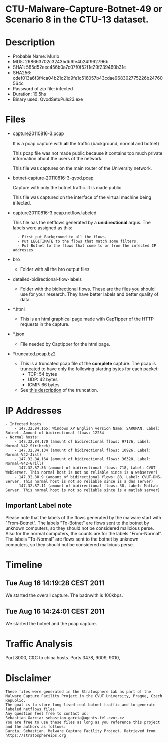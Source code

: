 # CTU-Malware-Capture-Botnet-49 or Scenario 8 in the CTU-13 dataset.
# Description
- Probable Name: Murlo
- MD5: 268663702c32435db6fe4b24f962796b
- SHA1: 585d52eec456b0a7c07f0f52f1e29f239460b31e
- SHA256: cdef013a6f3f4ca04b21c21d9fe1c516057b43cdae968302775226b24760564c
- Password of zip file: infected
- Duration: 19.5hs
- Binary used: QvodSetuPuls23.exe


# Files

- capture20110816-3.pcap 

    It is a pcap capture with __all__ the traffic (background, normal and botnet)

    This pcap file was not made public because it contains too much private information about the users of the network.

    This file was captures on the main router of the University network. 

- botnet-capture-20110816-3-qvod.pcap 

    Capture with only the botnet traffic. It is made public.

    This file was captured on the interface of the virtual machine being infected. 

- capture20110816-3.pcap.netflow.labeled 

    This file has the netflows generated by a __unidirectional__ argus. The labels were assigned as this:

        - First put Background to all the flows.
        - Put LEGITIMATE to the flows that match some filters.
        - Put Botnet to the flows that come to or from the infected IP addresses

- bro
    - Folder with all the bro output files

- detailed-bidirectional-flow-labels
    - Folder with the bidirectional flows. These are the files you should use for your research. They have better labels and better quality of data.

- *.html
    - This is an html graphical page made with CapTipper of the HTTP requests in the capture.

- *.json
    - File needed by Captipper for the html page.

- *truncated.pcap.bz2
    - This is a truncated pcap file of the __complete__ capture. The pcap is truncated to have only the following starting bytes for each packet:
        - TCP: 54 bytes
        - UDP: 42 bytes
        - ICMP: 66 bytes
    - See [this description](https://stratosphereips.org/new-dataset-ctu-13-extended-now-includes-pcap-files-of-normal-traffic.html) of the truncation.

# IP Addresses
    - Infected hosts
        - 147.32.84.165: Windows XP English version Name: SARUMAN. Label: Botnet. Amount of bidirectional flows: 12254
    - Normal hosts:
        - 147.32.84.170 (amount of bidirectional flows: 97176, Label: Normal-V42-Stribrek)
        - 147.32.84.134 (amount of bidirectional flows: 10926, Label: Normal-V42-Jist)
        - 147.32.84.164 (amount of bidirectional flows: 36328, Label: Normal-V42-Grill)
        - 147.32.87.36 (amount of bidirectional flows: 718, Label: CVUT-WebServer. This normal host is not so reliable since is a webserver)
        - 147.32.80.9 (amount of bidirectional flows: 88, Label: CVUT-DNS-Server. This normal host is not so reliable since is a dns server)
        - 147.32.87.11 (amount of bidirectional flows: 38, Label: MatLab-Server. This normal host is not so reliable since is a matlab server)

## Important Label note
Please note that the labels of the flows generated by the malware start with "From-Botnet". The labels "To-Botnet" are flows sent to the botnet by unknown computers, so they should not be considered malicious perse.
Also for the normal computers, the counts are for the labels "From-Normal". The labels "To-Normal" are flows sent to the botnet by unknown computers, so they should not be considered malicious perse.

# Timeline
## Tue Aug 16 14:19:28 CEST 2011 
We started the overall capture. The badnwith is 100kbps.

## Tue Aug 16 14:24:01 CEST 2011 
We started the botnet and the pcap capture.

# Traffic Analysis

Port 8000, C&C to china hosts. Ports 3478, 9009, 9010,





# Disclaimer 

    These files were generated in the Stratosphere Lab as part of the Malware Capture Facility Project in the CVUT University, Prague, Czech Republic.
    The goal is to store long-lived real botnet traffic and to generate labeled netflows files.
    Any question feel free to contact us:
    Sebastian Garcia: sebastian.garcia@agents.fel.cvut.cz
    You are free to use these files as long as you reference this project and the authors as follows:
    Garcia, Sebastian. Malware Capture Facility Project. Retrieved from https://stratosphereips.org

